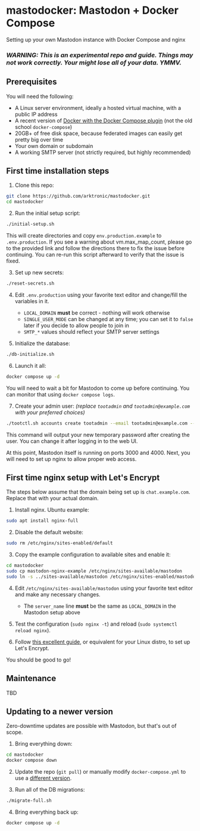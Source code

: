 # mastodocker: Mastodon + Docker Compose

Setting up your own Mastodon instance with Docker Compose and nginx

### _WARNING: This is an experimental repo and guide. Things may not work correctly. Your might lose all of your data. YMMV._

## Prerequisites

You will need the following:

- A Linux server environment, ideally a hosted virtual machine, with a public IP address
- A recent version of [Docker with the Docker Compose plugin](https://docs.docker.com/engine/install/ubuntu/) (not the old school `docker-compose`)
- 20GB+ of free disk space, because federated images can easily get pretty big over time
- Your own domain or subdomain
- A working SMTP server (not strictly required, but highly recommended)

## First time installation steps

1. Clone this repo:
```bash
git clone https://github.com/arktronic/mastodocker.git
cd mastodocker
```

2. Run the initial setup script:
```bash
./initial-setup.sh
```
This will create directories and copy `env.production.example` to `.env.production`. If you see a warning about vm.max_map_count, please go to the provided link and follow the directions there to fix the issue before continuing. You can re-run this script afterward to verify that the issue is fixed.

3. Set up new secrets:
```bash
./reset-secrets.sh
```

4. Edit `.env.production` using your favorite text editor and change/fill the variables in it.
    - `LOCAL_DOMAIN` **must** be correct - nothing will work otherwise
    - `SINGLE_USER_MODE` can be changed at any time; you can set it to `false` later if you decide to allow people to join in
    - `SMTP_*` values should reflect your SMTP server settings

5. Initialize the database:
```bash
./db-initialize.sh
```

6. Launch it all:
```bash
docker compose up -d
```
You will need to wait a bit for Mastodon to come up before continuing. You can monitor that using `docker compose logs`.

7. Create your admin user: _(replace `tootadmin` and `tootadmin@example.com` with your preferred choices)_
```bash
./tootctl.sh accounts create tootadmin --email tootadmin@example.com --confirmed --role admin
```
This command will output your new temporary password after creating the user. You can change it after logging in to the web UI.

At this point, Mastodon itself is running on ports 3000 and 4000. Next, you will need to set up nginx to allow proper web access.

## First time nginx setup with Let's Encrypt

The steps below assume that the domain being set up is `chat.example.com`. Replace that with your actual domain.

1. Install nginx. Ubuntu example:
```bash
sudo apt install nginx-full
```

2. Disable the default website:
```bash
sudo rm /etc/nginx/sites-enabled/default
```

3. Copy the example configuration to available sites and enable it:
```bash
cd mastodocker
sudo cp mastodon-nginx-example /etc/nginx/sites-available/mastodon
sudo ln -s ../sites-available/mastodon /etc/nginx/sites-enabled/mastodon
```

4. Edit `/etc/nginx/sites-available/mastodon` using your favorite text editor and make any necessary changes.
    - The `server_name` line **must** be the same as `LOCAL_DOMAIN` in the Mastodon setup above

5. Test the configuration (`sudo nginx -t`) and reload (`sudo systemctl reload nginx`).

6. Follow [this excellent guide](https://www.digitalocean.com/community/tutorials/how-to-secure-nginx-with-let-s-encrypt-on-ubuntu-22-04), or equivalent for your Linux distro, to set up Let's Encrypt.

You should be good to go!

## Maintenance

TBD

## Updating to a newer version

Zero-downtime updates are possible with Mastodon, but that's out of scope.

1. Bring everything down:
```bash
cd mastodocker
docker compose down
```

2. Update the repo (`git pull`) or manually modify `docker-compose.yml` to use a [different version](https://hub.docker.com/r/tootsuite/mastodon/tags).

3. Run all of the DB migrations:
```bash
./migrate-full.sh
```

4. Bring everything back up:
```bash
docker compose up -d
```
